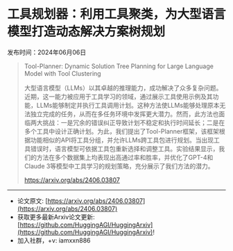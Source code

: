 # 工具规划器：利用工具聚类，为大型语言模型打造动态解决方案树规划
发布时间：2024年06月06日


> Tool-Planner: Dynamic Solution Tree Planning for Large Language Model with Tool Clustering
>
> 大型语言模型（LLMs）以其卓越的推理能力，成功解决了众多复杂问题。近期，这一能力被应用于工具学习的领域，通过展示工具使用示例及其功能，LLMs能够制定并执行工具调用计划。这种方法使LLMs能够处理原本无法独立完成的任务，从而在多任务环境中发挥更大潜力。然而，此方法也面临两大挑战：一是冗余的错误纠正导致计划不稳定和执行时间延长；二是在多个工具中设计正确计划。为此，我们提出了Tool-Planner框架，该框架根据功能相似的API将工具分组，并允许LLMs跨工具包进行规划。当出现工具错误时，语言模型可依据工具包重新选择和调整工具。实验结果显示，我们的方法在多个数据集上均表现出高通过率和胜率，并优化了GPT-4和Claude 3等模型中工具学习的规划策略，充分展示了我们方法的潜力。
>
> https://arxiv.org/abs/2406.03807


<hr />

- 论文原文: [https://arxiv.org/abs/2406.03807](https://arxiv.org/abs/2406.03807)
- 获取更多最新Arxiv论文更新: [https://github.com/HuggingAGI/HuggingArxiv](https://github.com/HuggingAGI/HuggingArxiv)!
- 加入社群，+v: iamxxn886